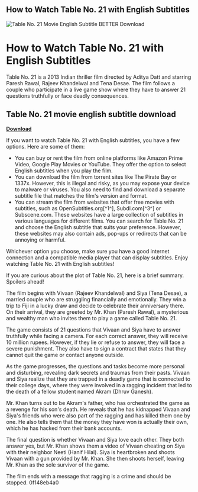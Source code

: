 ## How to Watch Table No. 21 with English Subtitles

 
![Table No. 21 Movie English Subtitle BETTER Download](https://encrypted-tbn1.gstatic.com/images?q=tbn:ANd9GcQFD7jYXwgTgoVAPHU_LGEVAQum9FQ5cJFfwsgH2bHLEk3EPXZOtQhjFbj0)

 
# How to Watch Table No. 21 with English Subtitles
 
Table No. 21 is a 2013 Indian thriller film directed by Aditya Datt and starring Paresh Rawal, Rajeev Khandelwal and Tena Desae. The film follows a couple who participate in a live game show where they have to answer 21 questions truthfully or face deadly consequences.
 
## Table No. 21 movie english subtitle download


[**Download**](https://www.google.com/url?q=https%3A%2F%2Fcinurl.com%2F2tKDKX&sa=D&sntz=1&usg=AOvVaw2RLsIb6_vyCcdBzkJ5_4ln)

 
If you want to watch Table No. 21 with English subtitles, you have a few options. Here are some of them:
 
- You can buy or rent the film from online platforms like Amazon Prime Video, Google Play Movies or YouTube. They offer the option to select English subtitles when you play the film.
- You can download the film from torrent sites like The Pirate Bay or 1337x. However, this is illegal and risky, as you may expose your device to malware or viruses. You also need to find and download a separate subtitle file that matches the film's version and format.
- You can stream the film from websites that offer free movies with subtitles, such as OpenSubtitles.org[^1^], Subdl.com[^3^] or Subscene.com. These websites have a large collection of subtitles in various languages for different films. You can search for Table No. 21 and choose the English subtitle that suits your preference. However, these websites may also contain ads, pop-ups or redirects that can be annoying or harmful.

Whichever option you choose, make sure you have a good internet connection and a compatible media player that can display subtitles. Enjoy watching Table No. 21 with English subtitles!
  
If you are curious about the plot of Table No. 21, here is a brief summary. Spoilers ahead!
 
The film begins with Vivaan (Rajeev Khandelwal) and Siya (Tena Desae), a married couple who are struggling financially and emotionally. They win a trip to Fiji in a lucky draw and decide to celebrate their anniversary there. On their arrival, they are greeted by Mr. Khan (Paresh Rawal), a mysterious and wealthy man who invites them to play a game called Table No. 21.
 
The game consists of 21 questions that Vivaan and Siya have to answer truthfully while facing a camera. For each correct answer, they will receive 10 million rupees. However, if they lie or refuse to answer, they will face a severe punishment. They also have to sign a contract that states that they cannot quit the game or contact anyone outside.
 
As the game progresses, the questions and tasks become more personal and disturbing, revealing dark secrets and traumas from their pasts. Vivaan and Siya realize that they are trapped in a deadly game that is connected to their college days, where they were involved in a ragging incident that led to the death of a fellow student named Akram (Dhruv Ganesh).
 
Mr. Khan turns out to be Akram's father, who has orchestrated the game as a revenge for his son's death. He reveals that he has kidnapped Vivaan and Siya's friends who were also part of the ragging and has killed them one by one. He also tells them that the money they have won is actually their own, which he has hacked from their bank accounts.
 
The final question is whether Vivaan and Siya love each other. They both answer yes, but Mr. Khan shows them a video of Vivaan cheating on Siya with their neighbor Neeti (Hanif Hilal). Siya is heartbroken and shoots Vivaan with a gun provided by Mr. Khan. She then shoots herself, leaving Mr. Khan as the sole survivor of the game.
 
The film ends with a message that ragging is a crime and should be stopped.
 0f148eb4a0
